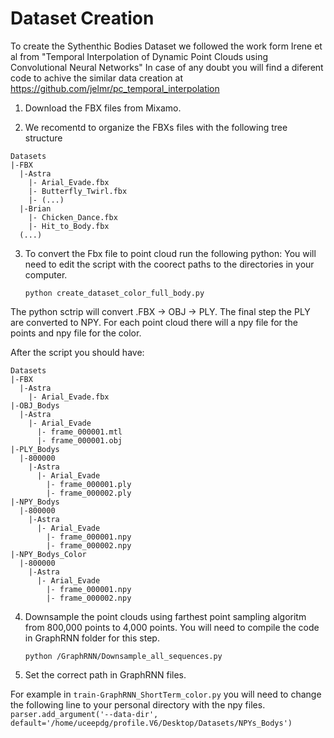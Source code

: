 # Dataset Creation

To create the Sythenthic Bodies Dataset we followed the work form Irene et al from "Temporal Interpolation of Dynamic Point Clouds using Convolutional Neural Networks" 
In case of any doubt you will find a diferent code to achive the similar data creation at https://github.com/jelmr/pc_temporal_interpolation

1. Download the FBX files from Mixamo.

2. We recomentd to organize the FBXs files with the following tree structure
```
Datasets
|-FBX
  |-Astra
    |- Arial_Evade.fbx
    |- Butterfly_Twirl.fbx
    |- (...)
  |-Brian
    |- Chicken_Dance.fbx
    |- Hit_to_Body.fbx
  (...)
```

3. To convert the Fbx file to point cloud run the following python:
You will need to edit the script with the coorect paths to the directories in your computer.

    `python create_dataset_color_full_body.py`

The python sctrip will  convert .FBX -> OBJ -> PLY. The final step the PLY are converted to NPY. For each point cloud there will a npy file for the points and npy file for the color.

After the script you should have:
```
Datasets
|-FBX
  |-Astra
    |- Arial_Evade.fbx
|-OBJ_Bodys
  |-Astra
    |- Arial_Evade
      |- frame_000001.mtl
      |- frame_000001.obj
|-PLY_Bodys
  |-800000
    |-Astra
      |- Arial_Evade
        |- frame_000001.ply
        |- frame_000002.ply
|-NPY_Bodys
  |-800000
    |-Astra
      |- Arial_Evade
        |- frame_000001.npy
        |- frame_000002.npy
|-NPY_Bodys_Color
  |-800000
    |-Astra
      |- Arial_Evade
        |- frame_000001.npy
        |- frame_000002.npy
  ```


4. Downsample the point clouds using farthest point sampling algoritm from 800,000 points to 4,000 points. 
You will need to compile the code in GraphRNN folder for this step.

    `python /GraphRNN/Downsample_all_sequences.py`

5. Set the correct path in GraphRNN files.

For example in `train-GraphRNN_ShortTerm_color.py` you will need to change the following line to your personal directory with the npy files.
`parser.add_argument('--data-dir', default='/home/uceepdg/profile.V6/Desktop/Datasets/NPYs_Bodys')`
